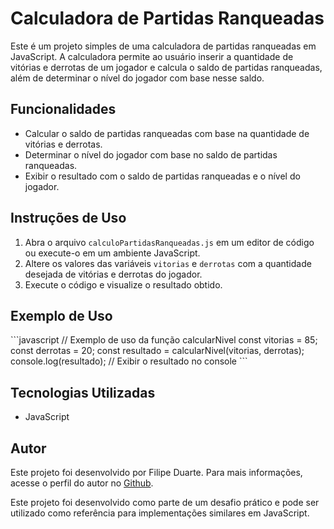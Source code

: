 # Calculadora de Partidas Ranqueadas

Este é um projeto simples de uma calculadora de partidas ranqueadas em JavaScript. A calculadora permite ao usuário inserir a quantidade de vitórias e derrotas de um jogador e calcula o saldo de partidas ranqueadas, além de determinar o nível do jogador com base nesse saldo.

## Funcionalidades

- Calcular o saldo de partidas ranqueadas com base na quantidade de vitórias e derrotas.
- Determinar o nível do jogador com base no saldo de partidas ranqueadas.
- Exibir o resultado com o saldo de partidas ranqueadas e o nível do jogador.

## Instruções de Uso

1. Abra o arquivo `calculoPartidasRanqueadas.js` em um editor de código ou execute-o em um ambiente JavaScript.
2. Altere os valores das variáveis `vitorias` e `derrotas` com a quantidade desejada de vitórias e derrotas do jogador.
3. Execute o código e visualize o resultado obtido.

## Exemplo de Uso

\`\`\`javascript
// Exemplo de uso da função calcularNivel
const vitorias = 85;
const derrotas = 20;
const resultado = calcularNivel(vitorias, derrotas);
console.log(resultado); // Exibir o resultado no console
\`\`\`

## Tecnologias Utilizadas

- JavaScript

## Autor

Este projeto foi desenvolvido por Filipe Duarte. Para mais informações, acesse o perfil do autor no [Github](https://github.com/FilipeVDuarte).

Este projeto foi desenvolvido como parte de um desafio prático e pode ser utilizado como referência para implementações similares em JavaScript.
